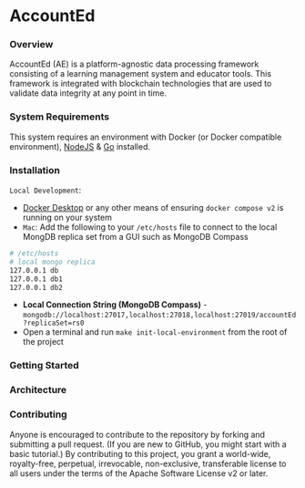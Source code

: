 # AccountEd

### Overview

AccountEd (AE) is a platform-agnostic data processing framework consisting of a learning management system and educator tools. This framework is integrated with blockchain technologies that are used to validate data integrity at any point in time.

### System Requirements

This system requires an environment with Docker (or Docker compatible environment), [NodeJS][nodejs-download] & [Go][golang-download] installed.

### Installation

`Local Development`: 

- [Docker Desktop][docker-desktop] or any other means of ensuring `docker compose v2` is running on your system
- `Mac`: Add the following to your `/etc/hosts` file to connect to the local MongDB replica set from a GUI such as MongoDB Compass
```bash
# /etc/hosts
# local mongo replica
127.0.0.1 db
127.0.0.1 db1
127.0.0.1 db2
```
- **Local Connection String (MongoDB Compass)** - `mongodb://localhost:27017,localhost:27018,localhost:27019/accountEd?replicaSet=rs0`
- Open a terminal and run `make init-local-environment` from the root of the project

### Getting Started

### Architecture

### Contributing 

Anyone is encouraged to contribute to the repository by forking and submitting a pull request. (If you are new to GitHub, you might start with a basic tutorial.) By contributing to this project, you grant a world-wide, royalty-free, perpetual, irrevocable, non-exclusive, transferable license to all users under the terms of the Apache Software License v2 or later.


[docker-desktop]: https://www.docker.com/products/docker-desktop/
[golang-download]: https://go.dev/dl/
[nodejs-download]: https://nodejs.org/en/download/
